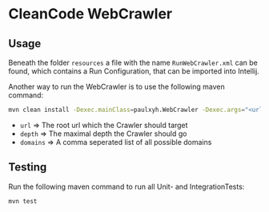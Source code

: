 # CleanCode WebCrawler

## Usage

Beneath the folder `resources` a file with the name `RunWebCrawler.xml` can be found, which contains a Run Configuration, that can be imported into Intellij.

Another way to run the WebCrawler is to use the following maven command:

```bash
mvn clean install -Dexec.mainClass=paulxyh.WebCrawler -Dexec.args="<url> <depth> <domains>"
```

* `url` => The root url which the Crawler should target 
* `depth` => The maximal depth the Crawler should go
* `domains` => A comma seperated list of all possible domains

## Testing

Run the following maven command to run all Unit- and IntegrationTests:

```bash
mvn test
```